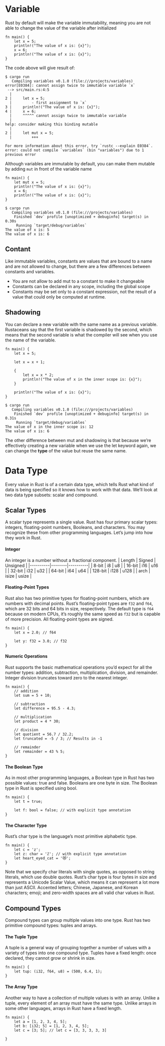 # Variable

Rust by default will make the variable immutability, meaning you are not able to change the value of the variable after initialized
```
fn main() {
    let x = 5;
    println!("The value of x is: {x}");
    x = 6;
    println!("The value of x is: {x}");
}
```
The code above will give result of:
```
$ cargo run
   Compiling variables v0.1.0 (file:///projects/variables)
error[E0384]: cannot assign twice to immutable variable `x`
 --> src/main.rs:4:5
  |
2 |     let x = 5;
  |         - first assignment to `x`
3 |     println!("The value of x is: {x}");
4 |     x = 6;
  |     ^^^^^ cannot assign twice to immutable variable
  |
help: consider making this binding mutable
  |
2 |     let mut x = 5;
  |         +++

For more information about this error, try `rustc --explain E0384`.
error: could not compile `variables` (bin "variables") due to 1 previous error
```
Although variables are immutable by default, you can make them mutable by adding `mut` in front of the variable name
```
fn main() {
    let mut x = 5;
    println!("The value of x is: {x}");
    x = 6;
    println!("The value of x is: {x}");
}
```
```
$ cargo run
   Compiling variables v0.1.0 (file:///projects/variables)
    Finished `dev` profile [unoptimized + debuginfo] target(s) in 0.30s
     Running `target/debug/variables`
The value of x is: 5
The value of x is: 6
```

## Contant
Like immutable variables, constants are values that are bound to a name and are not allowed to change, but there are a few differences between constants and variables.

- You are not allow to add mut to a constant to make it changeable
- Constants can be declared in any scope, including the global scope
- Constants may be set only to a constant expression, not the result of a value that could only be computed at runtime.

## Shadowing
You can declare a new variable with the same name as a previous variable. Rustaceans say that the first variable is shadowed by the second, which means that the second variable is what the compiler will see when you use the name of the variable.
```
fn main() {
    let x = 5;

    let x = x + 1;

    {
        let x = x * 2;
        println!("The value of x in the inner scope is: {x}");
    }

    println!("The value of x is: {x}");
}
```
```
$ cargo run
   Compiling variables v0.1.0 (file:///projects/variables)
    Finished `dev` profile [unoptimized + debuginfo] target(s) in 0.31s
     Running `target/debug/variables`
The value of x in the inner scope is: 12
The value of x is: 6
```
The other difference between mut and shadowing is that because we’re effectively creating a new variable when we use the let keyword again, we can change the **type** of the value but reuse the same name.

# Data Type
Every value in Rust is of a certain data type, which tells Rust what kind of data is being specified so it knows how to work with that data. We’ll look at two data type subsets: scalar and compound.

## Scalar Types
A scalar type represents a single value. Rust has four primary scalar types: integers, floating-point numbers, Booleans, and characters. You may recognize these from other programming languages. Let’s jump into how they work in Rust.

#### Integer
An integer is a number without a fractional component.
| Length   | Signed | Unsigned |
|----------|--------|----------|
| 8-bit    | i8     | u8       |
| 16-bit   | i16    | u16      |
| 32-bit   | i32    | u32      |
| 64-bit   | i64    | u64      |
| 128-bit  | i128   | u128     |
| arch     | isize  | usize    |

#### Floating-Point Types
Rust also has two primitive types for floating-point numbers, which are numbers with decimal points. Rust’s floating-point types are `f32` and `f64`, which are 32 bits and 64 bits in size, respectively. The default type is `f64` because on modern CPUs, it’s roughly the same speed as `f32` but is capable of more precision. All floating-point types are signed.
```
fn main() {
    let x = 2.0; // f64

    let y: f32 = 3.0; // f32
}
```

#### Numeric Operations
Rust supports the basic mathematical operations you’d expect for all the number types: addition, subtraction, multiplication, division, and remainder. Integer division truncates toward zero to the nearest integer.
```
fn main() {
    // addition
    let sum = 5 + 10;

    // subtraction
    let difference = 95.5 - 4.3;

    // multiplication
    let product = 4 * 30;

    // division
    let quotient = 56.7 / 32.2;
    let truncated = -5 / 3; // Results in -1

    // remainder
    let remainder = 43 % 5;
}
```

#### The Boolean Type
As in most other programming languages, a Boolean type in Rust has two possible values: true and false. Booleans are one byte in size. The Boolean type in Rust is specified using bool.
```
fn main() {
    let t = true;

    let f: bool = false; // with explicit type annotation
}
```

#### The Character Type
Rust’s char type is the language’s most primitive alphabetic type.
```
fn main() {
    let c = 'z';
    let z: char = 'ℤ'; // with explicit type annotation
    let heart_eyed_cat = '😻';
}
```

Note that we specify char literals with single quotes, as opposed to string literals, which use double quotes. Rust’s char type is four bytes in size and represents a Unicode Scalar Value, which means it can represent a lot more than just ASCII. Accented letters; Chinese, Japanese, and Korean characters; emoji; and zero-width spaces are all valid char values in Rust.

## Compound Types
Compound types can group multiple values into one type. Rust has two primitive compound types: tuples and arrays.

#### The Tuple Type
A tuple is a general way of grouping together a number of values with a variety of types into one compound type. Tuples have a fixed length: once declared, they cannot grow or shrink in size.
```
fn main() {
    let tup: (i32, f64, u8) = (500, 6.4, 1);
}
```

#### The Array Type
Another way to have a collection of multiple values is with an array. Unlike a tuple, every element of an array must have the same type. Unlike arrays in some other languages, arrays in Rust have a fixed length.
```
fn main() {
    let a = [1, 2, 3, 4, 5];
    let b: [i32; 5] = [1, 2, 3, 4, 5];
    let c = [3; 5]; // let c = [3, 3, 3, 3, 3]

}
```